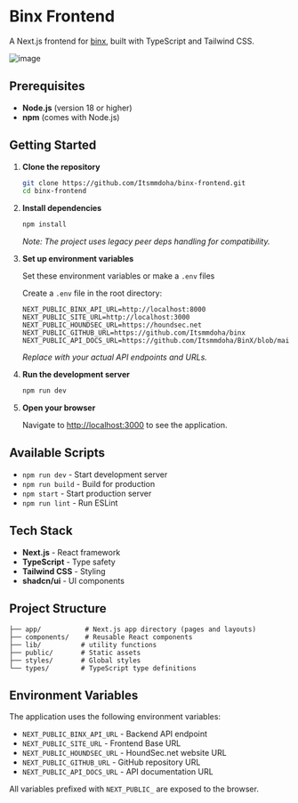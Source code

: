 # Binx Frontend

A Next.js frontend for [binx](https://github.com/itsmmdoha/binx), built with TypeScript and Tailwind CSS. 

![image](https://github.com/user-attachments/assets/4c0535a8-6abb-4f27-9abe-8ef136c08e2e)



## Prerequisites

- **Node.js** (version 18 or higher)
- **npm** (comes with Node.js)

## Getting Started

1. **Clone the repository**
   ```bash
   git clone https://github.com/Itsmmdoha/binx-frontend.git
   cd binx-frontend
   ```

2. **Install dependencies**
   ```bash
   npm install
   ```
   *Note: The project uses legacy peer deps handling for compatibility.*

3. **Set up environment variables**
   
   Set these environment variables or make a `.env` files
   
   Create a `.env` file in the root directory:
   ```env
   NEXT_PUBLIC_BINX_API_URL=http://localhost:8000
   NEXT_PUBLIC_SITE_URL=http://localhost:3000 
   NEXT_PUBLIC_HOUNDSEC_URL=https://houndsec.net
   NEXT_PUBLIC_GITHUB_URL=https://github.com/Itsmmdoha/binx
   NEXT_PUBLIC_API_DOCS_URL=https://github.com/Itsmmdoha/BinX/blob/main/API_Docs.md
   ```
   
   *Replace with your actual API endpoints and URLs.*

4. **Run the development server**
   ```bash
   npm run dev
   ```

5. **Open your browser**
   
   Navigate to [http://localhost:3000](http://localhost:3000) to see the application.

## Available Scripts

- `npm run dev` - Start development server
- `npm run build` - Build for production  
- `npm start` - Start production server
- `npm run lint` - Run ESLint

## Tech Stack

- **Next.js** - React framework
- **TypeScript** - Type safety
- **Tailwind CSS** - Styling
- **shadcn/ui** - UI components

## Project Structure

```
├── app/           # Next.js app directory (pages and layouts)
├── components/    # Reusable React components
├── lib/          # utility functions
├── public/       # Static assets
├── styles/       # Global styles
└── types/        # TypeScript type definitions
```

## Environment Variables

The application uses the following environment variables:

- `NEXT_PUBLIC_BINX_API_URL` - Backend API endpoint
- `NEXT_PUBLIC_SITE_URL` - Frontend Base URL
- `NEXT_PUBLIC_HOUNDSEC_URL` -  HoundSec.net website URL
- `NEXT_PUBLIC_GITHUB_URL` - GitHub repository URL  
- `NEXT_PUBLIC_API_DOCS_URL` - API documentation URL

All variables prefixed with `NEXT_PUBLIC_` are exposed to the browser.
